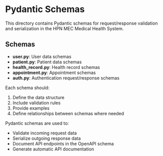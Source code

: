 # Pydantic Schemas

This directory contains Pydantic schemas for request/response validation and serialization in the HPN MEC Medical Health System.

## Schemas

- **user.py**: User data schemas
- **patient.py**: Patient data schemas
- **health_record.py**: Health record schemas
- **appointment.py**: Appointment schemas
- **auth.py**: Authentication request/response schemas

Each schema should:
1. Define the data structure
2. Include validation rules
3. Provide examples
4. Define relationships between schemas where needed

Pydantic schemas are used to:
- Validate incoming request data
- Serialize outgoing response data
- Document API endpoints in the OpenAPI schema
- Generate automatic API documentation 